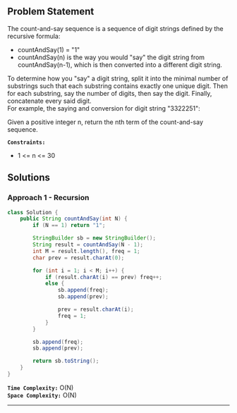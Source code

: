 ## Problem Statement
The count-and-say sequence is a sequence of digit strings defined by the recursive formula:

- countAndSay(1) = "1"
- countAndSay(n) is the way you would "say" the digit string from countAndSay(n-1), which is then converted into a different digit string.

To determine how you "say" a digit string, split it into the minimal number of substrings such that each substring contains exactly one unique digit. Then for each substring, say the number of digits, then say the digit. Finally, concatenate every said digit. <br>
For example, the saying and conversion for digit string "3322251":

Given a positive integer n, return the nth term of the count-and-say sequence.

**`Constraints:`**
- 1 <= n <= 30

## Solutions
### Approach 1 - Recursion

```java
class Solution {
    public String countAndSay(int N) {
        if (N == 1) return "1";

        StringBuilder sb = new StringBuilder();
        String result = countAndSay(N - 1);
        int M = result.length(), freq = 1;
        char prev = result.charAt(0);

        for (int i = 1; i < M; i++) {
            if (result.charAt(i) == prev) freq++;
            else {
                sb.append(freq);
                sb.append(prev);

                prev = result.charAt(i);
                freq = 1;
            }
        }

        sb.append(freq);
        sb.append(prev);

        return sb.toString();
    }
}
```

**`Time Complexity:`** O(N) <br>
**`Space Complexity:`** O(N)

---